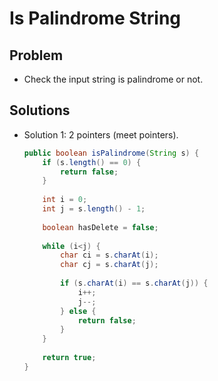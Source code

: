 # Is Palindrome String

## Problem
- Check the input string is palindrome or not.

## Solutions
- Solution 1: 2 pointers (meet pointers).
  ```java
  public boolean isPalindrome(String s) {
      if (s.length() == 0) {
          return false;
      }
        
      int i = 0;
      int j = s.length() - 1;
        
      boolean hasDelete = false;
        
      while (i<j) {
          char ci = s.charAt(i);
          char cj = s.charAt(j);
            
          if (s.charAt(i) == s.charAt(j)) {
              i++; 
              j--;
          } else {
              return false;
          }
      }
        
      return true;
  }
  ```

